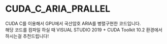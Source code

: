 # CUDA_C_ARIA_PRALLEL
CUDA C를 이용해서 GPU에서 국산암호 ARIA를 병렬구현한 코드입니다.  
해당 코드를 컴파일 하실 때 VISUAL STUDIO 2019 + CUDA Toolkit 10.2 환경에서 하시는걸 추천드립니다!

